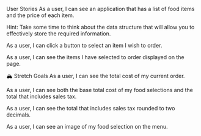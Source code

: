 User Stories
As a user, I can see an application that has a list of food items and the price of each item.

Hint: Take some time to think about the data structure that will allow you to effectively store the required information.

As a user, I can click a button to select an item I wish to order.

As a user, I can see the items I have selected to order displayed on the page.

🏔 Stretch Goals
As a user, I can see the total cost of my current order.

As a user, I can see both the base total cost of my food selections and the total that includes sales tax.

As a user, I can see the total that includes sales tax rounded to two decimals.

As a user, I can see an image of my food selection on the menu.
